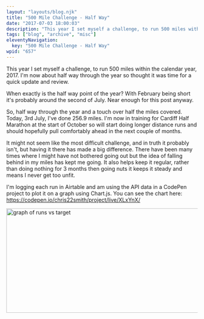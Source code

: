 ```yaml
---
layout: "layouts/blog.njk"
title: "500 Mile Challenge - Half Way"
date: "2017-07-03 18:00:03"
description: "This year I set myself a challenge, to run 500 miles within the calendar year, 2017"
tags: ["blog", "archive", "misc"]
eleventyNavigation:
  key: "500 Mile Challenge - Half Way"
wpid: "657"
---
```


This year I set myself a challenge, to run 500 miles within the calendar year, 2017. I'm now about half way through the year so thought it was time for a quick update and review.

When exactly is the half way point of the year? With February being short it's probably around the second of July. Near enough for this post anyway.

So, half way through the year and a touch over half the miles covered. Today, 3rd July, I've done 256.9 miles. I'm now in training for Cardiff Half Marathon at the start of October so will start doing longer distance runs and should hopefully pull comfortably ahead in the next couple of months.

It might not seem like the most difficult challenge, and in truth it probably isn't, but having it there has made a big difference. There have been many times where I might have not bothered going out but the idea of falling behind in my miles has kept me going. It also helps keep it regular, rather than doing nothing for 3 months then going nuts it keeps it steady and means I never get too unfit.

I'm logging each run in Airtable and am using the API data in a CodePen project to plot it on a graph using Chart.js. You can see the chart here:
<a href="https://codepen.io/chris22smith/project/live/XLxYnX/" target="_blank" rel="noopener">https://codepen.io/chris22smith/project/live/XLxYnX/</a>

<a href="/img/2017/07/runs.png"><img class="alignleft size-large wp-image-660" src="/img/2017/07/runs-1024x427.png" alt="graph of runs vs target" width="660" height="275" /></a>
